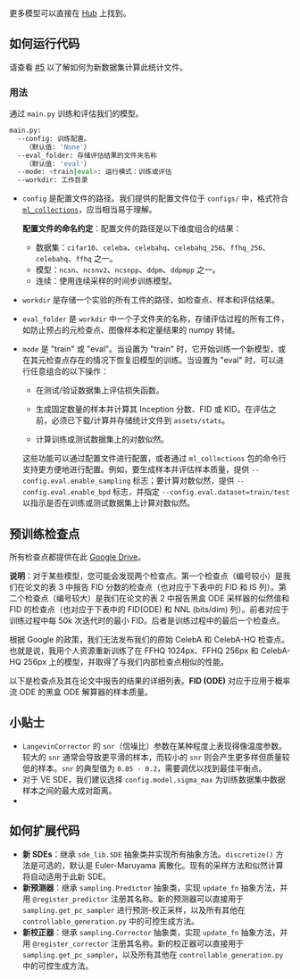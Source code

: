 更多模型可以直接在 [Hub](https://huggingface.co/models?library=diffusers&pipeline_tag=unconditional-image-generation&sort=downloads&search=ncsnpp) 上找到。

## 如何运行代码

请查看 [#5](https://github.com/yang-song/score_sde/pull/5) 以了解如何为新数据集计算此统计文件。

### 用法

通过 `main.py` 训练和评估我们的模型。

```sh
main.py:
  --config: 训练配置。
    （默认值: 'None'）
  --eval_folder: 存储评估结果的文件夹名称
    （默认值: 'eval'）
  --mode: <train|eval>: 运行模式：训练或评估
  --workdir: 工作目录
```

* `config` 是配置文件的路径。我们提供的配置文件位于 `configs/` 中，格式符合 [`ml_collections`](https://github.com/google/ml_collections)，应当相当易于理解。

  **配置文件的命名约定**：配置文件的路径是以下维度组合的结果：
  * 数据集：`cifar10`、`celeba`、`celebahq`、`celebahq_256`、`ffhq_256`、`celebahq`、`ffhq` 之一。
  * 模型：`ncsn`、`ncsnv2`、`ncsnpp`、`ddpm`、`ddpmpp` 之一。
  * 连续：使用连续采样的时间步训练模型。

* `workdir` 是存储一个实验的所有工件的路径，如检查点、样本和评估结果。

* `eval_folder` 是 `workdir` 中一个子文件夹的名称，存储评估过程的所有工件，如防止预占的元检查点、图像样本和定量结果的 numpy 转储。

* `mode` 是 "train" 或 "eval"。当设置为 "train" 时，它开始训练一个新模型，或在其元检查点存在的情况下恢复旧模型的训练。当设置为 "eval" 时，可以进行任意组合的以下操作：

  * 在测试/验证数据集上评估损失函数。

  * 生成固定数量的样本并计算其 Inception 分数、FID 或 KID。在评估之前，必须已下载/计算并存储统计文件到 `assets/stats`。

  * 计算训练或测试数据集上的对数似然。

  这些功能可以通过配置文件进行配置，或者通过 `ml_collections` 包的命令行支持更方便地进行配置。例如，要生成样本并评估样本质量，提供 `--config.eval.enable_sampling` 标志；要计算对数似然，提供 `--config.eval.enable_bpd` 标志，并指定 `--config.eval.dataset=train/test` 以指示是否在训练或测试数据集上计算对数似然。


## 预训练检查点
所有检查点都提供在此 [Google Drive](https://drive.google.com/drive/folders/1tFmF_uh57O6lx9ggtZT_5LdonVK2cV-e?usp=sharing)。

**说明**：对于某些模型，您可能会发现两个检查点。第一个检查点（编号较小）是我们在论文的表 3 中报告 FID 分数的检查点（也对应于下表中的 FID 和 IS 列）。第二个检查点（编号较大）是我们在论文的表 2 中报告黑盒 ODE 采样器的似然值和 FID 的检查点（也对应于下表中的 FID(ODE) 和 NNL (bits/dim) 列）。前者对应于训练过程中每 50k 次迭代时的最小 FID。后者是训练过程中的最后一个检查点。

根据 Google 的政策，我们无法发布我们的原始 CelebA 和 CelebA-HQ 检查点。也就是说，我用个人资源重新训练了在 FFHQ 1024px、FFHQ 256px 和 CelebA-HQ 256px 上的模型，并取得了与我们内部检查点相似的性能。

以下是检查点及其在论文中报告的结果的详细列表。**FID (ODE)** 对应于应用于概率流 ODE 的黑盒 ODE 解算器的样本质量。


## 小贴士
* `LangevinCorrector` 的 `snr`（信噪比）参数在某种程度上表现得像温度参数。较大的 `snr` 通常会导致更平滑的样本，而较小的 `snr` 则会产生更多样但质量较低的样本。`snr` 的典型值为 `0.05 - 0.2`，需要调优以找到最佳平衡点。
* 对于 VE SDE，我们建议选择 `config.model.sigma_max` 为训练数据集中数据样本之间的最大成对距离。
* 

## 如何扩展代码
* **新 SDEs**：继承 `sde_lib.SDE` 抽象类并实现所有抽象方法。`discretize()` 方法是可选的，默认是 Euler-Maruyama 离散化。现有的采样方法和似然计算将自动适用于此新 SDE。
* **新预测器**：继承 `sampling.Predictor` 抽象类，实现 `update_fn` 抽象方法，并用 `@register_predictor` 注册其名称。新的预测器可以直接用于 `sampling.get_pc_sampler` 进行预测-校正采样，以及所有其他在 `controllable_generation.py` 中的可控生成方法。
* **新校正器**：继承 `sampling.Corrector` 抽象类，实现 `update_fn` 抽象方法，并用 `@register_corrector` 注册其名称。新的校正器可以直接用于 `sampling.get_pc_sampler`，以及所有其他在 `controllable_generation.py` 中的可控生成方法。
